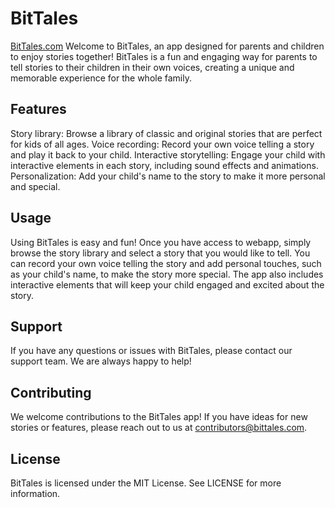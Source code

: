 # BitTales
[BitTales.com](BitTales.com)
Welcome to BitTales, an app designed for parents and children to enjoy stories together! BitTales is a fun and engaging way for parents to tell stories to their children in their own voices, creating a unique and memorable experience for the whole family.

## Features
Story library: Browse a library of classic and original stories that are perfect for kids of all ages.
Voice recording: Record your own voice telling a story and play it back to your child.
Interactive storytelling: Engage your child with interactive elements in each story, including sound effects and animations.
Personalization: Add your child's name to the story to make it more personal and special.

## Usage
Using BitTales is easy and fun! Once you have access to webapp, simply browse the story library and select a story that you would like to tell. You can record your own voice telling the story and add personal touches, such as your child's name, to make the story more special. The app also includes interactive elements that will keep your child engaged and excited about the story.

## Support
If you have any questions or issues with BitTales, please contact our support team. We are always happy to help!

## Contributing
We welcome contributions to the BitTales app! If you have ideas for new stories or features, please reach out to us at contributors@bittales.com.

## License
BitTales is licensed under the MIT License. See LICENSE for more information.
